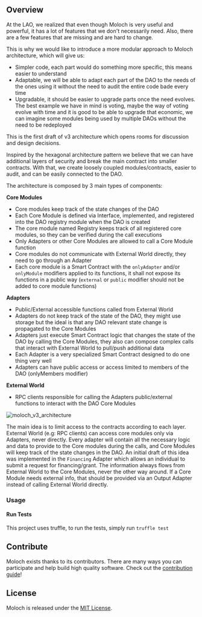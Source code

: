 ## Overview

At the LAO, we realized that even though Moloch is very useful and powerful, it has a lot of features that we don't necessarily need. Also, there are a few features that are missing and are hard to change.

This is why we would like to introduce a more modular approach to Moloch architecture, which will give us:

- Simpler code, each part would do something more specific, this means easier to understand
- Adaptable, we will be able to adapt each part of the DAO to the needs of the ones using it without the need to audit the entire code bade every time
- Upgradable, it should be easier to upgrade parts once the need evolves. The best example we have in mind is voting, maybe the way of voting evolve with time and it is good to be able to upgrade that economic, we can imagine some modules being used by multiple DAOs without the need to be redeployed

This is the first draft of v3 architecture which opens rooms for discussion and design decisions.

Inspired by the hexagonal architecture pattern we believe that we can have additional layers of security and break the main contract into smaller contracts. With that, we create loosely coupled modules/contracts, easier to audit, and can be easily connected to the DAO.

The architecture is composed by 3 main types of components:

**Core Modules**
- Core modules keep track of the state changes of the DAO
- Each Core Module is defined via Interface, implemented, and registered into the DAO registry module when the DAO is created
- The core module named Registry keeps track of all registered core modules, so they can be verified during the call executions
- Only Adapters or other Core Modules are allowed to call a Core Module function
- Core modules do not communicate with External World directly, they need to go through an Adapter
- Each core module is a Smart Contract with the `onlyAdapter` and/or `onlyModule` modifiers applied to its functions, it shall not expose its functions in a public way (`external` or `public` modifier should not be added to core module functions)

**Adapters**
- Public/External accessible functions called from External World
- Adapters do not keep track of the state of the DAO, they might use storage but the ideal is that any DAO relevant state change is propagated to the Core Modules 
- Adapters just execute Smart Contract logic that changes the state of the DAO by calling the Core Modules, they also can compose complex calls that interact with External World to pull/push additional data 
- Each Adapter is a very specialized Smart Contract designed to do one thing very well
- Adapters can have public access or access limited to members of the DAO (onlyMembers modifier)

**External World**
- RPC clients responsible for calling the Adapters public/external functions to interact with the DAO Core Modules

![moloch_v3_architecture](https://user-images.githubusercontent.com/708579/92758048-b8be9b80-f364-11ea-9c42-ac8b75cf26c4.png)

The main idea is to limit access to the contracts according to each layer. External World (e.g: RPC clients) can access core modules only via Adapters, never directly. Every adapter will contain all the necessary logic and data to provide to the Core modules during the calls, and Core Modules will keep track of the state changes in the DAO. An initial draft of this idea was implemented in the `Financing` Adapter which allows an individual to submit a request for financing/grant. The information always flows from External World to the Core Modules, never the other way around. If a Core Module needs external info, that should be provided via an Output Adapter instead of calling External World directly.


### Usage

#### Run Tests
This project uses truffle, to run the tests, simply run `truffle test`

## Contribute

Moloch exists thanks to its contributors. There are many ways you can participate and help build high quality software. Check out the [contribution guide](CONTRIBUTING.md)!

## License

Moloch is released under the [MIT License](LICENSE).